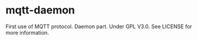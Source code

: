 mqtt-daemon
===========

First use of MQTT protocol.
Daemon part.
Under GPL V3.0. See LICENSE for more information.
